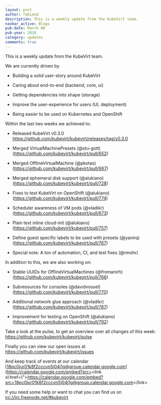 ```yaml
---
layout: post
author: fabiand
description: This is a weekly update from the KubeVirt team.
navbar_active: Blogs
pub-date: March 08
pub-year: 2018
category: updates
comments: true
---
```


This is a weekly update from the KubeVirt team.

We are currently driven by

<!-- more -->
-   Building a solid user-story around KubeVirt

-   Caring about end-to-end (backend, core, ui)

-   Getting dependencies into shape (storage)

-   Improve the user-experience for users (UI, deployment)

-   Being easier to be used on Kubernetes and OpenShift

Within the last two weeks we achieved to:

-   Released KubeVirt v0.3.0
    <https://github.com/kubevirt/kubevirt/releases/tag/v0.3.0>

-   Merged VirtualMachinePresets (@stu-gott)
    (<https://github.com/kubevirt/kubevirt/pull/652>)

-   Merged OfflineVirtualMachine (@pkotas)
    (<https://github.com/kubevirt/kubevirt/pull/667>)

-   Merged ephemeral disk support (@alukiano)
    (<https://github.com/kubevirt/kubevirt/pull/728>)

-   Fixes to test KubeVirt on OpenShift (@alukiano)
    (<https://github.com/kubevirt/kubevirt/pull/774>)

-   Scheduler awareness of VM pods (@vladikr)
    (<https://github.com/kubevirt/kubevirt/pull/673>)

-   Plain text inline cloud-init (@alukiano)
    (<https://github.com/kubevirt/kubevirt/pull/757>)

-   Define guest specific labels to be used with presets (@yanirq)
    (<https://github.com/kubevirt/kubevirt/pull/767>)

-   Special note: A ton of automation, CI, and test fixes (@rmohr)

In addition to this, we are also working on:

-   Stable UUIDs for OfflineVirtualMachines (@fromanirh)
    (<https://github.com/kubevirt/kubevirt/pull/766>)

-   Subresources for consoles (@davidvossel)
    (<https://github.com/kubevirt/kubevirt/pull/770>)

-   Additional network glue approach (@vladikr)
    (<https://github.com/kubevirt/kubevirt/pull/787>)

-   Improvement for testing on OpenShift (@alukiano)
    (<https://github.com/kubevirt/kubevirt/pull/792>)

Take a look at the pulse, to get an overview over all changes of this
week: <https://github.com/kubevirt/kubevirt/pulse>

Finally you can view our open issues at
<https://github.com/kubevirt/kubevirt/issues>

And keep track of events at our calendar
[18pc0jur01k8f2cccvn5j04j1g@group.calendar.google.com](https://calendar.google.com/embed?src=<link xl:href=)"&gt;https://calendar.google.com/embed?src=<18pc0jur01k8f2cccvn5j04j1g@group.calendar.google.com>&lt;/link&gt;

If you need some help or want to chat you can find us on
<irc://irc.freenode.net/#kubevirt>
